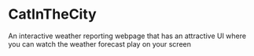 # CatInTheCity
 An interactive weather reporting webpage
 that has an attractive UI where you can watch the weather forecast play on your screen
